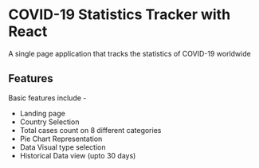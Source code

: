 # COVID-19 Statistics Tracker with React

A single page application that tracks the statistics of COVID-19 worldwide

## Features
Basic features include -

- Landing page
- Country Selection
- Total cases count on 8 different categories
- Pie Chart Representation
- Data Visual type selection
- Historical Data view (upto 30 days)



